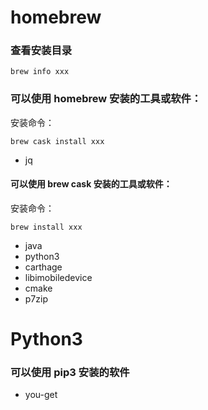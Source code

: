 # homebrew

### 查看安装目录

	brew info xxx

### 可以使用 homebrew 安装的工具或软件：

安装命令：

	brew cask install xxx


* jq


#### 可以使用 brew cask 安装的工具或软件：

安装命令：

	brew install xxx

* java
* python3
* carthage
* libimobiledevice
* cmake
* p7zip


# Python3

### 可以使用 pip3 安装的软件

* you-get
